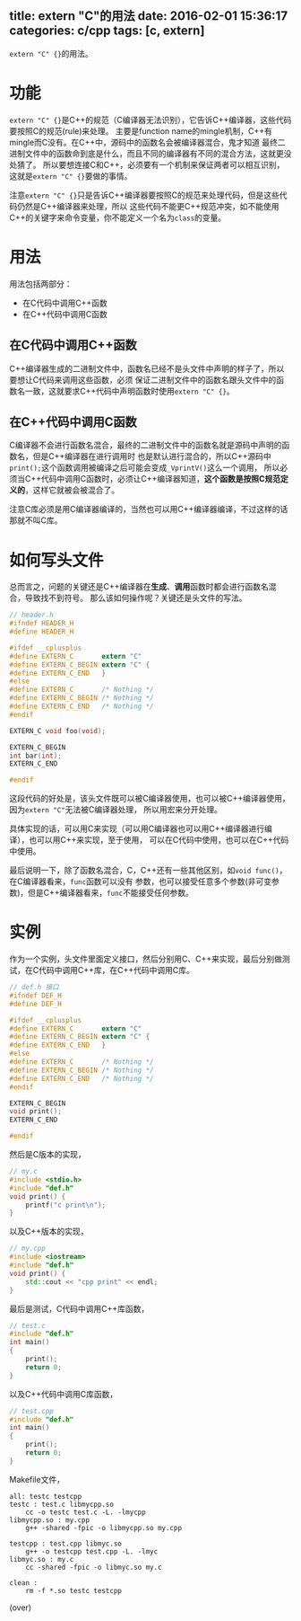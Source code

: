 title: extern "C"的用法
date: 2016-02-01 15:36:17
categories: c/cpp
tags: [c, extern]
---
`extern "C" {}`的用法。

<!-- more -->

# 功能
`extern "C" {}`是C++的规范（C编译器无法识别），它告诉C++编译器，这些代码要按照C的规范(rule)来处理。
主要是function name的mingle机制，C++有mingle而C没有。在C++中，源码中的函数名会被编译器混合，鬼才知道
最终二进制文件中的函数命到底是什么，而且不同的编译器有不同的混合方法，这就更没处猜了。
所以要想连接C和C++，必须要有一个机制来保证两者可以相互识别，这就是`extern "C" {}`要做的事情。

注意`extern "C" {}`只是告诉C++编译器要按照C的规范来处理代码，但是这些代码仍然是C++编译器来处理，所以
这些代码不能更C++规范冲突，如不能使用C++的关键字来命令变量，你不能定义一个名为`class`的变量。

# 用法
用法包括两部分：
- 在C代码中调用C++函数
- 在C++代码中调用C函数

## 在C代码中调用C++函数
C++编译器生成的二进制文件中，函数名已经不是头文件中声明的样子了，所以要想让C代码来调用这些函数，必须
保证二进制文件中的函数名跟头文件中的函数名一致，这就要求C++代码中声明函数时使用`extern "C" {}`。

## 在C++代码中调用C函数
C编译器不会进行函数名混合，最终的二进制文件中的函数名就是源码中声明的函数名，但是C++编译器在进行调用时
也是默认进行混合的，所以C++源码中`print();`这个函数调用被编译之后可能会变成`_VprintV()`这么一个调用，
所以必须当C++代码中调用C函数时，必须让C++编译器知道，**这个函数是按照C规范定义的**，这样它就被会被混合了。

注意C库必须是用C编译器编译的，当然也可以用C++编译器编译，不过这样的话那就不叫C库。

# 如何写头文件
总而言之，问题的关键还是C++编译器在**生成**、**调用**函数时都会进行函数名混合，导致找不到符号。
那么该如何操作呢？关键还是头文件的写法。
```c
// header.h
#ifndef HEADER_H
#define HEADER_H

#ifdef __cplusplus
#define EXTERN_C       extern "C"
#define EXTERN_C_BEGIN extern "C" {
#define EXTERN_C_END   }
#else
#define EXTERN_C       /* Nothing */
#define EXTERN_C_BEGIN /* Nothing */
#define EXTERN_C_END   /* Nothing */
#endif

EXTERN_C void foo(void);

EXTERN_C_BEGIN
int bar(int);
EXTERN_C_END

#endif
```
这段代码的好处是，该头文件既可以被C编译器使用，也可以被C++编译器使用，因为`extern "C"`无法被C编译器处理，
所以用宏来分开处理。

具体实现的话，可以用C来实现（可以用C编译器也可以用C++编译器进行编译），也可以用C++来实现，至于使用，
可以在C代码中使用，也可以在C++代码中使用。

最后说明一下，除了函数名混合，C，C++还有一些其他区别，如`void func()`，在C编译器看来，`func`函数可以没有
参数，也可以接受任意多个参数(非可变参数)，但是C++编译器看来，`func`不能接受任何参数。

# 实例
作为一个实例，头文件里面定义接口，然后分别用C、C++来实现，最后分别做测试，在C代码中调用C++库，在C++代码中调用C库。
```c
// def.h 接口
#ifndef DEF_H
#define DEF_H

#ifdef __cplusplus
#define EXTERN_C       extern "C"
#define EXTERN_C_BEGIN extern "C" {
#define EXTERN_C_END   }
#else
#define EXTERN_C       /* Nothing */
#define EXTERN_C_BEGIN /* Nothing */
#define EXTERN_C_END   /* Nothing */
#endif

EXTERN_C_BEGIN
void print();
EXTERN_C_END

#endif
```

然后是C版本的实现，
```c
// my.c
#include <stdio.h>
#include "def.h"
void print() {
    printf("c print\n");
}
```
以及C++版本的实现，
```cpp
// my.cpp
#include <iostream>
#include "def.h"
void print() {
    std::cout << "cpp print" << endl;
}
```

最后是测试，C代码中调用C++库函数，
```c
// test.c
#include "def.h"
int main()
{
    print();
    return 0;
}
```
以及C++代码中调用C库函数，
```cpp
// test.cpp
#include "def.h"
int main()
{
    print();
    return 0;
}
```

Makefile文件，
```make
all: testc testcpp
testc : test.c libmycpp.so
    cc -o testc test.c -L. -lmycpp
libmycpp.so : my.cpp
    g++ -shared -fpic -o libmycpp.so my.cpp
    
testcpp : test.cpp libmyc.so
    g++ -o testcpp test.cpp -L. -lmyc
libmyc.so : my.c
    cc -shared -fpic -o libmyc.so my.c
    
clean : 
    rm -f *.so testc testcpp
```

(over)